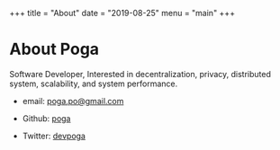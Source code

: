 +++
title = "About"
date = "2019-08-25"
menu = "main"
+++

# About Poga

Software Developer, Interested in decentralization, privacy, distributed system, scalability, and system performance.

* email: poga.po@gmail.com

* Github: [poga](https://github.com/poga)

* Twitter: [devpoga](https://twitter.com/devpoga)
